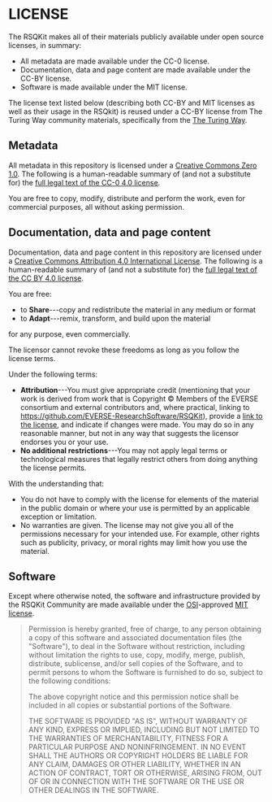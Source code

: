 # LICENSE

The RSQKit makes all of their materials publicly available under open source licenses, in summary:

- All metadata are made available under the CC-0 license.
- Documentation, data and page content are made available under the CC-BY license.
- Software is made available under the MIT license.

The license text listed below (describing both CC-BY and MIT licenses as well as their usage in the RSQkit) is reused under a CC-BY license from The Turing Way community materials, 
specifically from the [The Turing Way](https://github.com/alan-turing-institute/the-turing-way/blob/master/LICENSE.md). 

## Metadata

All metadata in this repository is licensed under a [Creative Commons Zero 1.0][cc-0-human].
The following is a human-readable summary of (and not a substitute for) the [full legal text of the CC-0 4.0 license][cc-0-legal].

You are free to copy, modify, distribute and perform the work, even for commercial purposes, all without asking permission. 

## Documentation, data and page content 

Documentation, data and page content in this repository are licensed under a [Creative Commons Attribution 4.0 International License][cc-by-human].
The following is a human-readable summary of (and not a substitute for) the [full legal text of the CC BY 4.0 license][cc-by-legal].

You are free:

* to **Share**---copy and redistribute the material in any medium or format
* to **Adapt**---remix, transform, and build upon the material

for any purpose, even commercially.

The licensor cannot revoke these freedoms as long as you follow the license terms.

Under the following terms:

* **Attribution**---You must give appropriate credit (mentioning that your work is derived from work that is Copyright © Members of the EVERSE consortium and external contributors and, 
where practical, linking to https://github.com/EVERSE-ResearchSoftware/RSQKit), provide a [link to the license][cc-by-human], and indicate if changes were made.
  You may do so in any reasonable manner, but not in any way that suggests the licensor endorses you or your use.
* **No additional restrictions**---You may not apply legal terms or technological measures that legally restrict others from doing anything the license permits.
  
With the understanding that:

* You do not have to comply with the license for elements of the material in the public domain or where your use is permitted by an applicable exception or limitation.
* No warranties are given. The license may not give you all of the permissions necessary for your intended use.
  For example, other rights such as publicity, privacy, or moral rights may limit how you use the material.

## Software

Except where otherwise noted, the software and infrastructure provided by the RSQKit Community are made available under the [OSI][osi]-approved [MIT license][mit-license].

> Permission is hereby granted, free of charge, to any person obtaining
> a copy of this software and associated documentation files (the
> "Software"), to deal in the Software without restriction, including
> without limitation the rights to use, copy, modify, merge, publish,
> distribute, sublicense, and/or sell copies of the Software, and to
> permit persons to whom the Software is furnished to do so, subject to
> the following conditions:
>
> The above copyright notice and this permission notice shall be
> included in all copies or substantial portions of the Software.
> 
> THE SOFTWARE IS PROVIDED "AS IS", WITHOUT WARRANTY OF ANY KIND,
> EXPRESS OR IMPLIED, INCLUDING BUT NOT LIMITED TO THE WARRANTIES OF
> MERCHANTABILITY, FITNESS FOR A PARTICULAR PURPOSE AND
> NONINFRINGEMENT. IN NO EVENT SHALL THE AUTHORS OR COPYRIGHT HOLDERS BE
> LIABLE FOR ANY CLAIM, DAMAGES OR OTHER LIABILITY, WHETHER IN AN ACTION
> OF CONTRACT, TORT OR OTHERWISE, ARISING FROM, OUT OF OR IN CONNECTION
> WITH THE SOFTWARE OR THE USE OR OTHER DEALINGS IN THE SOFTWARE.

[cc-by-human]: https://creativecommons.org/licenses/by/4.0/
[cc-by-legal]: https://creativecommons.org/licenses/by/4.0/legalcode
[cc-0-human]: https://creativecommons.org/publicdomain/zero/1.0/
[cc-0-legal]: https://creativecommons.org/publicdomain/zero/1.0/legalcode
[mit-license]: https://opensource.org/licenses/mit-license.html
[osi]: https://opensource.org
